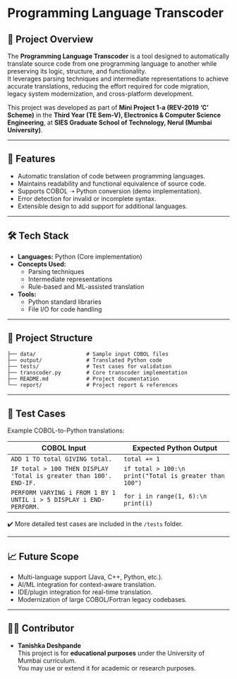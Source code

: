 # Programming Language Transcoder  

## 📌 Project Overview  
The **Programming Language Transcoder** is a tool designed to automatically translate source code from one programming language to another while preserving its logic, structure, and functionality.  
It leverages parsing techniques and intermediate representations to achieve accurate translations, reducing the effort required for code migration, legacy system modernization, and cross-platform development.  

This project was developed as part of **Mini Project 1-a (REV-2019 ‘C’ Scheme)** in the **Third Year (TE Sem-V), Electronics & Computer Science Engineering**, at **SIES Graduate School of Technology, Nerul (Mumbai University)**.  

---

## 🚀 Features  
- Automatic translation of code between programming languages.  
- Maintains readability and functional equivalence of source code.  
- Supports COBOL ➝ Python conversion (demo implementation).  
- Error detection for invalid or incomplete syntax.  
- Extensible design to add support for additional languages.  

---

## 🛠️ Tech Stack  
- **Languages:** Python (Core implementation)  
- **Concepts Used:**  
  - Parsing techniques  
  - Intermediate representations  
  - Rule-based and ML-assisted translation  
- **Tools:**  
  - Python standard libraries  
  - File I/O for code handling  

---

## 📂 Project Structure  
```
├── data/                # Sample input COBOL files  
├── output/              # Translated Python code  
├── tests/               # Test cases for validation  
├── transcoder.py        # Core transcoder implementation  
├── README.md            # Project documentation  
└── report/              # Project report & references  
```

---

## 🧪 Test Cases  
Example COBOL-to-Python translations:  

| COBOL Input | Expected Python Output |
|-------------|-------------------------|
| `ADD 1 TO total GIVING total.` | `total += 1` |
| `IF total > 100 THEN DISPLAY 'Total is greater than 100'. END-IF.` | `if total > 100:\n    print("Total is greater than 100")` |
| `PERFORM VARYING i FROM 1 BY 1 UNTIL i > 5 DISPLAY i END-PERFORM.` | `for i in range(1, 6):\n    print(i)` |

✔️ More detailed test cases are included in the `/tests` folder.  

---

## 📈 Future Scope  
- Multi-language support (Java, C++, Python, etc.).  
- AI/ML integration for context-aware translation.  
- IDE/plugin integration for real-time translation.  
- Modernization of large COBOL/Fortran legacy codebases.  

---

## 👩‍💻 Contributor  
- **Tanishka Deshpande**  
This project is for **educational purposes** under the University of Mumbai curriculum.  
You may use or extend it for academic or research purposes.  
